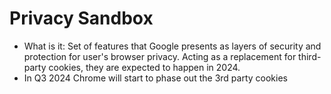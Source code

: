 # Privacy Sandbox

- What is it: Set of features that Google presents as layers of security and protection for user's browser privacy. Acting as a replacement for third-party cookies, they are expected to happen in 2024.
- In Q3 2024 Chrome will start to phase out the 3rd party cookies
